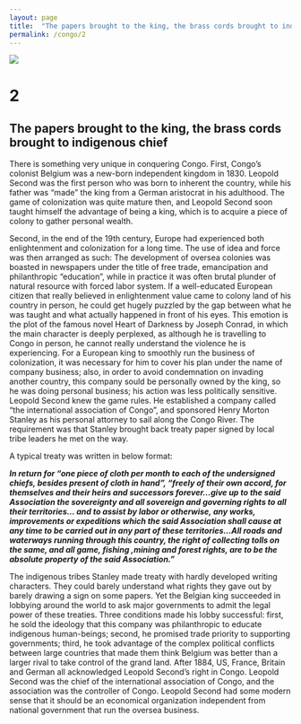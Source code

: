 ```yaml
---
layout: page
title:  "The papers brought to the king, the brass cords brought to indigenous chief"
permalink: /congo/2
---
```


![](/congobook/images/congo_2.jpg)

# 2
## The papers brought to the king, the brass cords brought to indigenous chief

There is something very unique in conquering Congo. First, Congo’s colonist Belgium was a new-born independent kingdom in 1830. Leopold Second was the first person who was born to inherent the country, while his father was “made” the king from a German aristocrat in his adulthood. The game of colonization was quite mature then, and Leopold Second soon taught himself the advantage of being a king, which is to acquire a piece of colony to gather personal wealth.

Second, in the end of the 19th century, Europe had experienced both enlightenment and colonization for a long time. The use of idea and force was then arranged as such: The development of oversea colonies was boasted in newspapers under the title of free trade, emancipation and philanthropic “education”, while in practice it was often brutal plunder of natural resource with forced labor system. If a well-educated European citizen that really believed in enlightenment value came to colony land of his country in person, he could get hugely puzzled by the gap between what he was taught and what actually happened in front of his eyes. This emotion is the plot of the famous novel Heart of Darkness by Joseph Conrad, in which the main character is deeply perplexed, as although he is travelling to Congo in person, he cannot really understand the violence he is experiencing.
For a European king to smoothly run the business of colonization, it was necessary for him to cover his plan under the name of company business; also, in order to avoid condemnation on invading another country, this company sould be personally owned by the king, so he was doing personal business; his action was less politically sensitive.
Leopold Second knew the game rules. He established a company called “the international association of Congo”, and sponsored Henry Morton Stanley as his personal attorney to sail along the Congo River. The requirement was that Stanley brought back treaty paper signed by local tribe leaders he met on the way.

A typical treaty was written in below format:

_**In return for “one piece of cloth per month to each of the undersigned chiefs, besides present of cloth in hand”, “freely of their own accord, for themselves and their heirs and successors forever…give up to the said Association the sovereignty and all sovereign and governing rights to all their territories… and to assist by labor or otherwise, any works, improvements or expeditions which the said Association shall cause at any time to be carried out in any part of these territories…All roads and waterways running through this country, the right of collecting tolls on the same, and all game, fishing ,mining and forest rights, are to be the absolute property of the said Association.”**_

The indigenous tribes Stanley made treaty with hardly developed writing characters. They could barely understand what rights they gave out by barely drawing a sign on some papers. Yet the Belgian king succeeded in lobbying around the world to ask major governments to admit the legal power of these treaties. Three conditions made his lobby successful: first, he sold the ideology that this company was philanthropic to educate indigenous human-beings; second, he promised trade priority to supporting governments; third, he took advantage of the complex political conflicts between large countries that made them think Belgium was better than a larger rival to take control of the grand land. After 1884, US, France, Britain and German all acknowledged Leopold Second’s right in Congo. Leopold Second was the chief of the international association of Congo, and the association was the controller of Congo. Leopold Second had some modern sense that it should be an economical organization independent from national government that run the oversea business.
